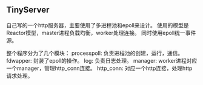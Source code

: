 TinyServer
----------
自己写的一个http服务器，主要使用了多进程池和epoll来设计。
使用的模型是Reactor模型，master进程负载均衡，worker处理连接。
同时使用epoll统一事件源。

整个程序分为了几个模块：
processpoll: 负责进程池的创建，运行，通信。
fdwapper: 封装了epoll的操作。
log: 负责日志处理。
manager: worker进程对应一个manager，管理http_conn连接。
http_conn: 对应一个http连接，处理http请求处理。
